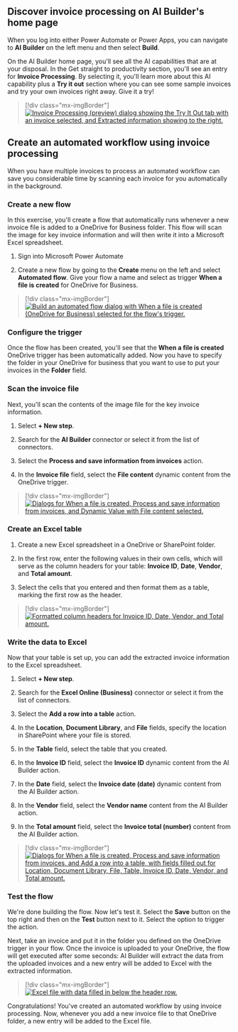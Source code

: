 ## Discover invoice processing on AI Builder's home page

When you log into either Power Automate or Power Apps, you can navigate to **AI Builder** on the left menu and then select **Build**.

On the AI Builder home page, you'll see all the AI capabilities that are at your disposal. In the Get straight to productivity section, you'll see an entry for **Invoice Processing**. By selecting it, you'll learn more about this AI capability plus a **Try it out** section where you can see some sample invoices and try your own invoices right away. Give it a try!

> [!div class="mx-imgBorder"]
> [![Invoice Processing (preview) dialog showing the Try It Out tab with an invoice selected, and Extracted information showing to the right.](../media/invoice-processing.png)](../media/invoice-processing.png#lightbox)

## Create an automated workflow using invoice processing

When you have multiple invoices to process an automated workflow can save you considerable time by scanning each invoice for you automatically in the background.

### Create a new flow

In this exercise, you'll create a flow that automatically runs whenever a new invoice file is added to a OneDrive for Business folder. This flow will scan the image for key invoice information and will then write it into a Microsoft Excel spreadsheet.

1. Sign into Microsoft Power Automate

1. Create a new flow by going to the **Create** menu on the left and select **Automated flow**. Give your flow a name and select as trigger **When a file is created** for OneDrive for Business.

> [!div class="mx-imgBorder"]
> [![Build an automated flow dialog with When a file is created (OneDrive for Business) selected for the flow's trigger.](../media/build-flow.png)](../media/build-flow.png#lightbox)

### Configure the trigger

Once the flow has been created, you'll see that the **When a file is created** OneDrive trigger has been automatically added. Now you have to specify the folder in your OneDrive for business that you want to use to put your invoices in the **Folder** field.

### Scan the invoice file

Next, you'll scan the contents of the image file for the key invoice information.

1. Select **+ New step**.

1. Search for the **AI Builder** connector or select it from the list of connectors.

1. Select the **Process and save information from invoices** action.

1. In the **Invoice file** field, select the **File content** dynamic content from the OneDrive trigger.

> [!div class="mx-imgBorder"]
> [![Dialogs for When a file is created, Process and save information from invoices, and Dynamic Value with File content selected.](../media/file-created.png)](../media/file-created.png#lightbox)

### Create an Excel table

1. Create a new Excel spreadsheet in a OneDrive or SharePoint folder.

1. In the first row, enter the following values in their own cells, which will serve as the column headers for your table: **Invoice ID**, **Date**, **Vendor**, and **Total amount**.

1. Select the cells that you entered and then format them as a table, marking the first row as the header.

> [!div class="mx-imgBorder"]
> [![Formatted column headers for Invoice ID, Date, Vendor, and Total amount.](../media/excel-headers.png)](../media/excel-headers.png#lightbox)

### Write the data to Excel

Now that your table is set up, you can add the extracted invoice information to the Excel spreadsheet.

1. Select **+ New step**.

1. Search for the **Excel Online (Business)** connector or select it from the list of connectors.

1. Select the **Add a row into a table** action.

1. In the **Location**, **Document Library**, and **File** fields, specify the location in SharePoint where your file is stored.

1. In the **Table** field, select the table that you created.

1. In the **Invoice ID** field, select the **Invoice ID** dynamic content from the AI Builder action.

1. In the **Date** field, select the **Invoice date (date)** dynamic content from the AI Builder action.

1. In the **Vendor** field, select the **Vendor name** content from the AI Builder action.

1. In the **Total amount** field, select the **Invoice total (number)** content from the AI Builder action.

> [!div class="mx-imgBorder"]
> [![Dialogs for When a file is created, Process and save information from invoices, and Add a row into a table, with fields filled out for Location, Document Library, File, Table, Invoice ID, Date, Vendor, and Total amount.](../media/dialogs.png)](../media/dialogs.png#lightbox)

### Test the flow

We're done building the flow. Now let's test it. Select the **Save** button on the top right and then on the **Test** button next to it. Select the option to trigger the action.

Next, take an invoice and put it in the folder you defined on the OneDrive trigger in your flow. Once the invoice is uploaded to your OneDrive, the flow will get executed after some seconds: AI Builder will extract the data from the uploaded invoices and a new entry will be added to Excel with the extracted information.

> [!div class="mx-imgBorder"]
> [![Excel file with data filled in below the header row.](../media/results.png)](../media/results.png#lightbox)

Congratulations! You've created an automated workflow by using invoice processing. Now, whenever you add a new invoice file to that OneDrive folder, a new entry will be added to the Excel file.
